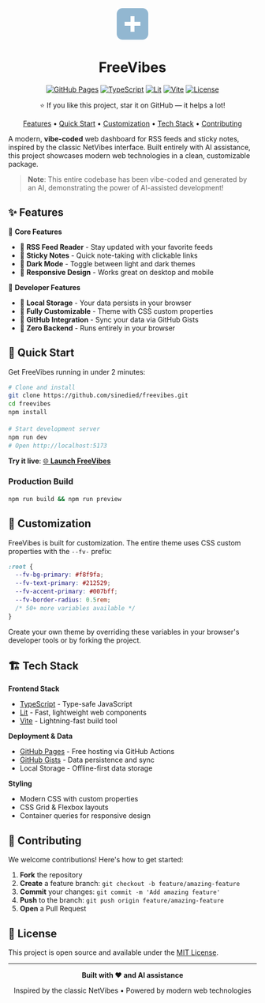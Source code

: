 <!-- prettier-ignore -->
<div align="center">

<img src="./public/favicon.svg" alt="" align="center" height="64" />

# FreeVibes

[![GitHub Pages](https://img.shields.io/badge/GitHub%20Pages-Live-brightgreen?style=flat-square&logo=github)](https://sinedied.github.io/freevibes/)
[![TypeScript](https://img.shields.io/badge/TypeScript-blue?style=flat-square&logo=typescript&logoColor=white)](https://www.typescriptlang.org)
[![Lit](https://img.shields.io/badge/Lit-324FFF?style=flat-square&logo=lit&logoColor=white)](https://lit.dev/)
[![Vite](https://img.shields.io/badge/Vite-646CFF?style=flat-square&logo=vite&logoColor=white)](https://vitejs.dev/)
[![License](https://img.shields.io/badge/License-MIT-yellow?style=flat-square)](LICENSE)

:star: If you like this project, star it on GitHub — it helps a lot!

[Features](#features) • [Quick Start](#quick-start) • [Customization](#customization) • [Tech Stack](#tech-stack) • [Contributing](#contributing)

</div>

A modern, **vibe-coded** web dashboard for RSS feeds and sticky notes, inspired by the classic NetVibes interface. Built entirely with AI assistance, this project showcases modern web technologies in a clean, customizable package.

> **Note**: This entire codebase has been vibe-coded and generated by an AI, demonstrating the power of AI-assisted development!

## ✨ Features

🌟 **Core Features**
- 📰 **RSS Feed Reader** - Stay updated with your favorite feeds
- 📝 **Sticky Notes** - Quick note-taking with clickable links  
- 🌙 **Dark Mode** - Toggle between light and dark themes
- 📱 **Responsive Design** - Works great on desktop and mobile

🔧 **Developer Features**
- 💾 **Local Storage** - Your data persists in your browser
- 🎨 **Fully Customizable** - Theme with CSS custom properties
- 🔄 **GitHub Integration** - Sync your data via GitHub Gists
- 🚀 **Zero Backend** - Runs entirely in your browser

## 🚀 Quick Start

Get FreeVibes running in under 2 minutes:

```bash
# Clone and install
git clone https://github.com/sinedied/freevibes.git
cd freevibes
npm install

# Start development server
npm run dev
# Open http://localhost:5173
```

**Try it live**: [🌐 **Launch FreeVibes**](https://sinedied.github.io/freevibes/)

### Production Build

```bash
npm run build && npm run preview
```

## 🎨 Customization

FreeVibes is built for customization. The entire theme uses CSS custom properties with the `--fv-` prefix:

```css
:root {
  --fv-bg-primary: #f8f9fa;
  --fv-text-primary: #212529;
  --fv-accent-primary: #007bff;
  --fv-border-radius: 0.5rem;
  /* 50+ more variables available */
}
```

Create your own theme by overriding these variables in your browser's developer tools or by forking the project.

## 🏗️ Tech Stack

**Frontend Stack**
- [TypeScript](https://www.typescriptlang.org) - Type-safe JavaScript
- [Lit](https://lit.dev/) - Fast, lightweight web components
- [Vite](https://vitejs.dev/) - Lightning-fast build tool

**Deployment & Data**
- [GitHub Pages](https://pages.github.com/) - Free hosting via GitHub Actions
- [GitHub Gists](https://gist.github.com/) - Data persistence and sync
- Local Storage - Offline-first data storage

**Styling**
- Modern CSS with custom properties
- CSS Grid & Flexbox layouts
- Container queries for responsive design

## 🤝 Contributing

We welcome contributions! Here's how to get started:

1. **Fork** the repository
2. **Create** a feature branch: `git checkout -b feature/amazing-feature`
3. **Commit** your changes: `git commit -m 'Add amazing feature'`
4. **Push** to the branch: `git push origin feature/amazing-feature`
5. **Open** a Pull Request

## 📄 License

This project is open source and available under the [MIT License](LICENSE).

---

<div align="center">

**Built with ❤️ and AI assistance**

Inspired by the classic NetVibes • Powered by modern web technologies

</div>
